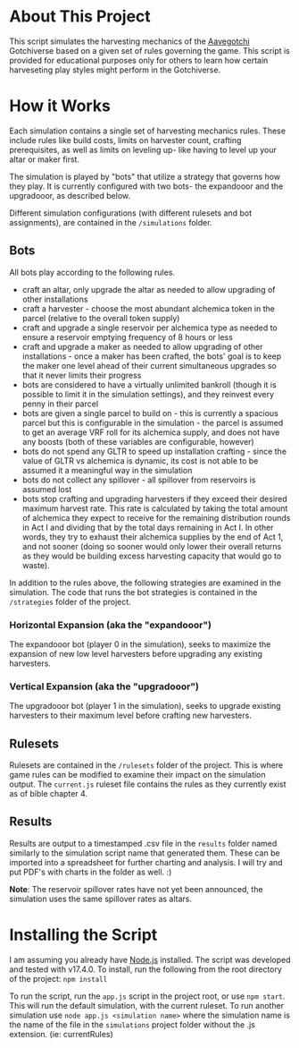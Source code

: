 # About This Project
This script simulates the harvesting mechanics of the [Aavegotchi](https://aavegotchi.com) Gotchiverse based on a given set of rules governing the game. This script is provided for educational purposes only for others to learn how certain harveseting play styles might perform in the Gotchiverse.

# How it Works

Each simulation contains a single set of harvesting mechanics rules. These include rules like build costs, limits on harvester count, crafting prerequisites, as well as limits on leveling up- like having to level up your altar or maker first.

The simulation is played by "bots" that utilize a strategy that governs how they play. It is currently configured with two bots- the expandooor and the upgradooor, as described below.

Different simulation configurations (with different rulesets and bot assignments), are contained in the `/simulations` folder.

## Bots

All bots play according to the following rules.
- craft an altar, only upgrade the altar as needed to allow upgrading of other installations
- craft a harvester - choose the most abundant alchemica token in the parcel (relative to the overall token supply)
- craft and upgrade a single reservoir per alchemica type as needed to ensure a reservoir emptying frequency of 8 hours or less
- craft and upgrade a maker as needed to allow upgrading of other installations - once a maker has been crafted, the bots' goal is to keep the maker one level ahead of their current simultaneous upgrades so that it never limits their progress
- bots are considered to have a virtually unlimited bankroll (though it is possible to limit it in the simulation settings), and they reinvest every penny in their parcel
- bots are given a single parcel to build on - this is currently a spacious parcel but this is configurable in the simulation - the parcel is assumed to get an average VRF roll for its alchemica supply, and does not have any boosts (both of these variables are configurable, however)
- bots do not spend any GLTR to speed up installation crafting - since the value of GLTR vs alchemica is dynamic, its cost is not able to be assumed it a meaningful way in the simulation
- bots do not collect any spillover - all spillover from reservoirs is assumed lost
- bots stop crafting and upgrading harvesters if they exceed their desired maximum harvest rate. This rate is calculated by taking the total amount of alchemica they expect to receive for the remaining distribution rounds in Act I and dividing that by the total days remaining in Act I. In other words, they try to exhaust their alchemica supplies by the end of Act 1, and not sooner (doing so sooner would only lower their overall returns as they would be building excess harvesting capacity that would go to waste).

In addition to the rules above, the following strategies are examined in the simulation. The code that runs the bot strategies is contained in the `/strategies` folder of the project.

### Horizontal Expansion (aka the "expandooor")
The expandooor bot (player 0 in the simulation), seeks to maximize the expansion of new low level harvesters before upgrading any existing harvesters.

### Vertical Expansion (aka the "upgradooor")
The upgradooor bot (player 1 in the simulation), seeks to upgrade existing harvesters to their maximum level before crafting new harvesters.

## Rulesets
Rulesets are contained in the `/rulesets` folder of the project. This is where game rules can be modified to examine their impact on the simulation output. The `current.js` ruleset file contains the rules as they currently exist as of bible chapter 4.

## Results
Results are output to a timestamped .csv file in the `results` folder named similarly to the simulation script name that generated them. These can be imported into a spreadsheet for further charting and analysis. I will try and put PDF's with charts in the folder as well. :)

**Note**: The reservoir spillover rates have not yet been announced, the simulation uses the same spillover rates as altars.

# Installing the Script
I am assuming you already have [Node.js](https://nodejs.org/en/) installed. The script was developed and tested with v17.4.0. To install, run the following from the root directory of the project: `npm install`

To run the script, run the `app.js` script in the project root, or use `npm start`. This will run the default simulation, with the current ruleset. To run another simulation use `node app.js <simulation name>` where the simulation name is the name of the file in the `simulations` project folder without the .js extension. (ie: currentRules)